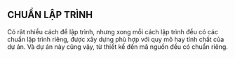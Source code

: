 ﻿## CHUẨN LẬP TRÌNH

Có rât nhiều cách để lập trình, nhưng xong mỗi cách lập trình đều có các chuẩn
lập trình riêng, được xây dựng phù hợp với quy mô hay tính chất của dự án. Và 
dự án này cũng vậy, từ thiết kế đến mã nguồn đều có chuẩn riêng.